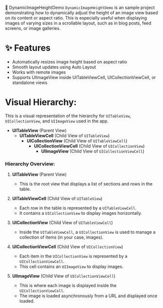 📱 DynamicImageHeightDemo
`DynamicImageHeightDemo` is an sample project demonstrating how to dynamically adjust the height of an image view based on its content or aspect ratio. This is especially useful when displaying images of varying sizes in a scrollable layout, such as in blog posts, feed screens, or image galleries.

# ✨ Features
- Automatically resizes image height based on aspect ratio
- Smooth layout updates using Auto Layout
- Works with remote images
- Supports UIImageView inside UITableViewCell, UICollectionViewCell, or standalone views


# Visual Hierarchy:

This is a visual representation of the hierarchy for `UITableView`, `UICollectionView`, and `UIImageView` used in the app.

- **UITableView** (Parent View)
  - **UITableViewCell** (Child View of `UITableView`)
    - **UICollectionView** (Child View of `UITableViewCell`)
      - **UICollectionViewCell** (Child View of `UICollectionView`)
        - **UIImageView** (Child View of `UICollectionViewCell`)


### Hierarchy Overview:

1. **UITableView** (Parent View)
   - This is the root view that displays a list of sections and rows in the table.
   
2. **UITableViewCell** (Child View of `UITableView`)
   - Each row in the table is represented by a `UITableViewCell`.
   - It contains a `UICollectionView` to display images horizontally.
   
3. **UICollectionView** (Child View of `UITableViewCell`)
   - Inside the `UITableViewCell`, a `UICollectionView` is used to manage a collection of items (in your case, images).
   
4. **UICollectionViewCell** (Child View of `UICollectionView`)
   - Each item in the `UICollectionView` is represented by a `UICollectionViewCell`.
   - This cell contains an `UIImageView` to display images.

5. **UIImageView** (Child View of `UICollectionViewCell`)
   - This is where each image is displayed inside the `UICollectionViewCell`.
   - The image is loaded asynchronously from a URL and displayed once loaded.





